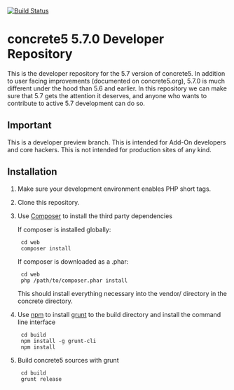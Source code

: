 [![Build Status](http://img.shields.io/travis/concrete5/concrete5-5.7.0/develop.svg)](https://travis-ci.org/concrete5/concrete5-5.7.0)

# concrete5 5.7.0 Developer Repository

This is the developer repository for the 5.7 version of concrete5. In addition to user facing improvements (documented on concrete5.org), 5.7.0 is much different under the hood than 5.6 and earlier. In this repository we can make sure that 5.7 gets the attention it deserves, and anyone who wants to contribute to active 5.7 development can do so.

## Important

This is a developer preview branch. This is intended for Add-On developers and core hackers. This is not intended for production sites of any kind.

## Installation

1. Make sure your development environment enables PHP short tags.
2. Clone this repository.
3. Use [Composer](https://getcomposer.org/) to install the third party dependencies

    If composer is installed globally:

        cd web
        composer install

    If composer is downloaded as a .phar:

        cd web
        php /path/to/composer.phar install

    This should install everything necessary into the vendor/ directory in the concrete directory.

4. Use [npm](https://www.npmjs.org/) to install [grunt](http://gruntjs.com/) to the build directory and install the command line interface

        cd build
        npm install -g grunt-cli
        npm install

5. Build concrete5 sources with grunt

        cd build
        grunt release
